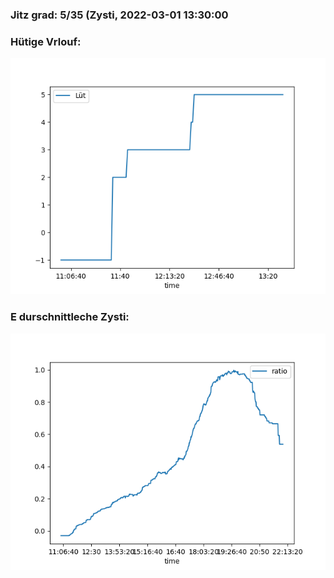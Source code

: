### Jitz grad: 5/35 (Zysti, 2022-03-01 13:30:00

### Hütige Vrlouf:
![Graph](Today.png)

### E durschnittleche Zysti:
![Graph](Zysti.png)